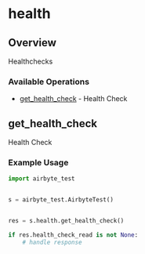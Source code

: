 # health

## Overview

Healthchecks

### Available Operations

* [get_health_check](#get_health_check) - Health Check

## get_health_check

Health Check

### Example Usage

```python
import airbyte_test


s = airbyte_test.AirbyteTest()


res = s.health.get_health_check()

if res.health_check_read is not None:
    # handle response
```
